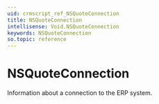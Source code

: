 ```yaml
---
uid: crmscript_ref_NSQuoteConnection
title: NSQuoteConnection
intellisense: Void.NSQuoteConnection
keywords: NSQuoteConnection
so.topic: reference
---
```


# NSQuoteConnection

Information about a connection to the ERP system.
